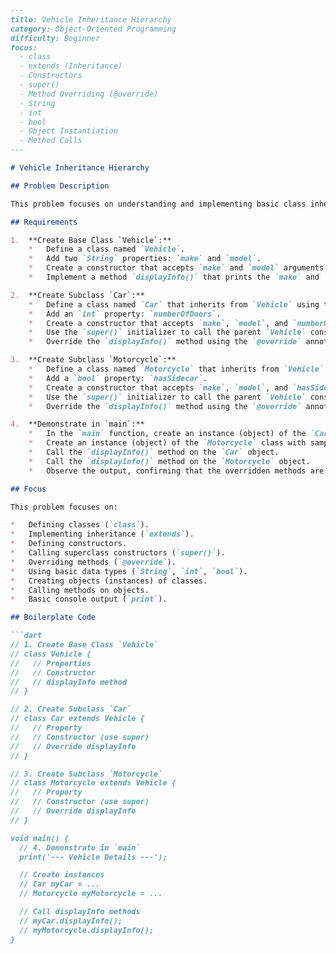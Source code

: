 ```markdown
---
title: Vehicle Inheritance Hierarchy
category: Object-Oriented Programming
difficulty: Beginner
focus:
  - class
  - extends (Inheritance)
  - Constructors
  - super()
  - Method Overriding (@override)
  - String
  - int
  - bool
  - Object Instantiation
  - Method Calls
---

# Vehicle Inheritance Hierarchy

## Problem Description

This problem focuses on understanding and implementing basic class inheritance in Dart. You will create a base class `Vehicle` and two subclasses, `Car` and `Motorcycle`, each inheriting properties and methods from `Vehicle` while adding their own specific attributes and overriding behavior.

## Requirements

1.  **Create Base Class `Vehicle`:**
    *   Define a class named `Vehicle`.
    *   Add two `String` properties: `make` and `model`.
    *   Create a constructor that accepts `make` and `model` arguments to initialize the properties.
    *   Implement a method `displayInfo()` that prints the `make` and `model` to the console (e.g., "Make: Toyota, Model: Corolla").

2.  **Create Subclass `Car`:**
    *   Define a class named `Car` that inherits from `Vehicle` using the `extends` keyword.
    *   Add an `int` property: `numberOfDoors`.
    *   Create a constructor that accepts `make`, `model`, and `numberOfDoors`.
    *   Use the `super()` initializer to call the parent `Vehicle` constructor, passing the `make` and `model`.
    *   Override the `displayInfo()` method using the `@override` annotation. This method should print the `make`, `model`, and `numberOfDoors` (e.g., "Car - Make: Honda, Model: Civic, Doors: 4").

3.  **Create Subclass `Motorcycle`:**
    *   Define a class named `Motorcycle` that inherits from `Vehicle`.
    *   Add a `bool` property: `hasSidecar`.
    *   Create a constructor that accepts `make`, `model`, and `hasSidecar`.
    *   Use the `super()` initializer to call the parent `Vehicle` constructor, passing the `make` and `model`.
    *   Override the `displayInfo()` method using the `@override` annotation. This method should print the `make`, `model`, and whether it `hasSidecar` (e.g., "Motorcycle - Make: Yamaha, Model: MT-07, Has Sidecar: false").

4.  **Demonstrate in `main`:**
    *   In the `main` function, create an instance (object) of the `Car` class with sample data.
    *   Create an instance (object) of the `Motorcycle` class with sample data.
    *   Call the `displayInfo()` method on the `Car` object.
    *   Call the `displayInfo()` method on the `Motorcycle` object.
    *   Observe the output, confirming that the overridden methods are called correctly.

## Focus

This problem focuses on:

*   Defining classes (`class`).
*   Implementing inheritance (`extends`).
*   Defining constructors.
*   Calling superclass constructors (`super()`).
*   Overriding methods (`@override`).
*   Using basic data types (`String`, `int`, `bool`).
*   Creating objects (instances) of classes.
*   Calling methods on objects.
*   Basic console output (`print`).

## Boilerplate Code

```dart
// 1. Create Base Class `Vehicle`
// class Vehicle {
//   // Properties
//   // Constructor
//   // displayInfo method
// }

// 2. Create Subclass `Car`
// class Car extends Vehicle {
//   // Property
//   // Constructor (use super)
//   // Override displayInfo
// }

// 3. Create Subclass `Motorcycle`
// class Motorcycle extends Vehicle {
//   // Property
//   // Constructor (use super)
//   // Override displayInfo
// }

void main() {
  // 4. Demonstrate in `main`
  print('--- Vehicle Details ---');

  // Create instances
  // Car myCar = ...
  // Motorcycle myMotorcycle = ...

  // Call displayInfo methods
  // myCar.displayInfo();
  // myMotorcycle.displayInfo();
}
```
```
